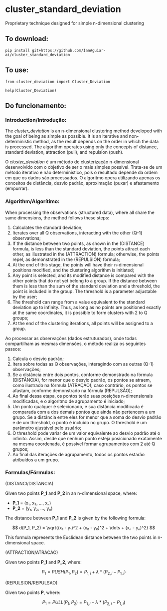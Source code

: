# cluster_standard_deviation

Proprietary technique designed for simple n-dimensional clustering

## To download:

```
pip install git+https://github.com/IanAguiar-ai/cluster_standard_deviation
```

## To use:

```
from cluster_deviation import Cluster_Deviation

help(Cluster_Deviation)
```

## Do funcionamento:

### Introduction/Introdução:

The *cluster_deviation* is an n-dimensional clustering method developed with the goal of being as simple as possible. It is an iterative and non-deterministic method, as the result depends on the order in which the data is processed. The algorithm operates using only the concepts of distance, standard deviation, attraction (pull), and repulsion (push).

O *cluster_deviation* é um método de clusterização n-dimensional desenvolvido com o objetivo de ser o mais simples possível. Trata-se de um método iterativo e não determinístico, pois o resultado depende da ordem em que os dados são processados. O algoritmo opera utilizando apenas os conceitos de distância, desvio padrão, aproximação (puxar) e afastamento (empurrar).

### Algorithm/Algorítimo:

When processing the observations (structured data), where all share the same dimensions, the method follows these steps:

1. Calculates the standard deviation;
2. Iterates over all Q observations, interacting with the other (Q-1) observations;
3. If the distance between two points, as shown in the (DISTANCE) formula, is less than the standard deviation, the points attract each other, as illustrated in the (ATTRACTION) formula; otherwise, the points repel, as demonstrated in the (REPULSION) formula;
4. At the end of this stage, the points will have their n-dimensional positions modified, and the clustering algorithm is initiated;
5. Any point is selected, and its modified distance is compared with the other points that do not yet belong to a group. If the distance between them is less than the sum of the standard deviation and a threshold, the point is included in the group. The threshold is a parameter adjustable by the user;
6. The threshold can range from a value equivalent to the standard deviation up to infinity. Thus, as long as no points are positioned exactly at the same coordinates, it is possible to form clusters with 2 to Q groups;
7. At the end of the clustering iterations, all points will be assigned to a group.


Ao processar as observações (dados estruturados), onde todas compartilham as mesmas dimensões, o método realiza os seguintes passos:

1. Calcula o desvio padrão;
2. Itera sobre todas as Q observações, interagindo com as outras (Q-1) observações;
3. Se a distância entre dois pontos, conforme demonstrado na fórmula (DISTÂNCIA), for menor que o desvio padrão, os pontos se atraem, como ilustrado na fórmula (ATRAÇÃO); caso contrário, os pontos se afastam, conforme demonstrado na fórmula (REPULSÃO);
4. Ao final dessa etapa, os pontos terão suas posições n-dimensionais modificadas, e o algoritmo de agrupamento é iniciado;
5. Um ponto qualquer é selecionado, e sua distância modificada é comparada com a dos demais pontos que ainda não pertencem a um grupo. Se a distância entre eles for menor que a soma do desvio padrão e de um threshold, o ponto é incluído no grupo. O threshold é um parâmetro ajustável pelo usuário;
6. O threshold pode variar de um valor equivalente ao desvio padrão até o infinito. Assim, desde que nenhum ponto esteja posicionado exatamente na mesma coordenada, é possível formar agrupamentos com 2 até Q grupos;
7. Ao final das iterações de agrupamento, todos os pontos estarão atribuídos a um grupo.

### Formulas/Fórmulas:

(DISTANCI/DISTANCIA)

Given two points **P_1** and **P_2** in an n-dimensional space, where:

- **P_1** = (x₁, x₂, ..., xₙ)
- **P_2** = (y₁, y₂, ..., yₙ)

The distance between **P_1** and **P_2** is given by the following formula:

$$
d(P_1, P_2) = \sqrt{(x₁ - y₁)^2 + (x₂ - y₂)^2 + \dots + (xₙ - yₙ)^2}
$$

This formula represents the Euclidean distance between the two points in n-dimensional space.

(ATTRACTION/ATRACAO)

Given two points **P_1** and **P_2**, where:

$$
P_1 = PUSH(P_1, P_2) = P_{1,i} + \lambda * (P_{2,i} − P_{1,i})
$$

(REPULSION/REPULSAO)

Given two points **P**, where:

$$
P_1 = PULL(P_1, P_2) = P_{1,i} - \lambda * (P_{2,i} − P_{1,i})
$$
